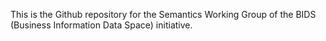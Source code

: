This is the Github repository for the Semantics Working Group of the BIDS (Business Information Data Space) initiative.
